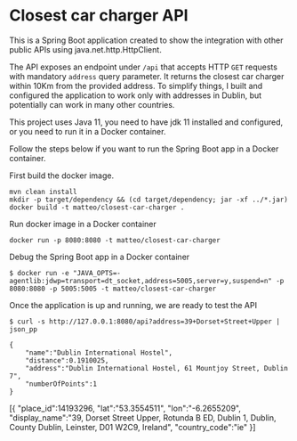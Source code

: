 # Closest car charger API

This is a Spring Boot application created to show the integration with other public APIs using java.net.http.HttpClient.

The API exposes an endpoint under `/api` that accepts HTTP `GET` requests with mandatory `address` query parameter.
It returns the closest car charger within 10Km from the provided address.
To simplify things, I built and configured the application to work only with addresses in Dublin, but potentially can work in many other countries.

This project uses Java 11, you need to have jdk 11 installed and configured, or you need to run it in a Docker container.

Follow the steps below if you want to run the Spring Boot app in a Docker container.

First build the docker image.
```build docker image
mvn clean install
mkdir -p target/dependency && (cd target/dependency; jar -xf ../*.jar)
docker build -t matteo/closest-car-charger .
```

Run docker image in a Docker container
```run Docker
docker run -p 8080:8080 -t matteo/closest-car-charger
```

Debug the Spring Boot app in a Docker container
```debugging the application in a Docker container
$ docker run -e "JAVA_OPTS=-agentlib:jdwp=transport=dt_socket,address=5005,server=y,suspend=n" -p 8080:8080 -p 5005:5005 -t matteo/closest-car-charger
```

Once the application is up and running, we are ready to test the API
```testing the API with curl
$ curl -s http://127.0.0.1:8080/api?address=39+Dorset+Street+Upper | json_pp

{
    "name":"Dublin International Hostel",
    "distance":0.1910025,
    "address":"Dublin International Hostel, 61 Mountjoy Street, Dublin 7",
    "numberOfPoints":1
}
```

[{
"place_id":14193296,
"lat":"53.3554511",
"lon":"-6.2655209",
"display_name":"39, Dorset Street Upper, Rotunda B ED, Dublin 1, Dublin, County Dublin, Leinster, D01 W2C9, Ireland",
"country_code":"ie"
}]